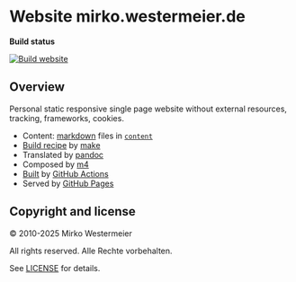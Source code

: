 # Website mirko.westermeier.de

**Build status**

[![Build website](https://github.com/memowe/memowe.github.io/actions/workflows/build-website.yml/badge.svg)](https://github.com/memowe/memowe.github.io/actions/workflows/build-website.yml)

## Overview

Personal static responsive single page website without external resources, tracking, frameworks, cookies.

- Content: [markdown][md] files in [`content`](content)
- [Build recipe](Makefile) by [make][make]
- Translated by [pandoc][pandoc]
- Composed by [m4][m4]
- [Built][build] by [GitHub Actions][gha]
- Served by [GitHub Pages][ghp]

[md]: https://daringfireball.net/projects/markdown/
[make]: https://www.gnu.org/software/make/
[pandoc]: https://pandoc.org/
[m4]: https://www.gnu.org/software/m4/m4.html
[build]: .github/workflows/build-website.yml
[gha]: https://github.com/features/actions
[ghp]: https://pages.github.com/

## Copyright and license

&copy; 2010-2025 Mirko Westermeier

All rights reserved. Alle Rechte vorbehalten.

See [LICENSE](LICENSE) for details.
